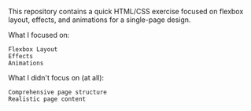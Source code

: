 This repository contains a quick HTML/CSS exercise focused on flexbox layout, effects, and animations for a single-page design.

What I focused on:

    Flexbox Layout
    Effects
    Animations

What I didn't focus on (at all):

    Comprehensive page structure
    Realistic page content
